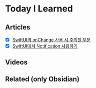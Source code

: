# Today I Learned

## Articles
- [x] [SwiftUI의 onChange 사용 시 주의할 부분](https://green1229.tistory.com/403)
- [x] [SwiftUI에서 Notification 사용하기](https://green1229.tistory.com/397)

## Videos

## Related (only Obsidian)